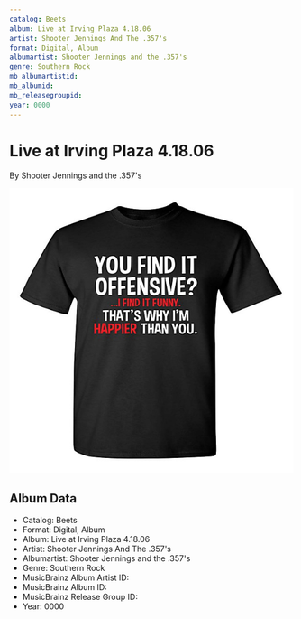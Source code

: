 ```yaml
---
catalog: Beets
album: Live at Irving Plaza 4.18.06
artist: Shooter Jennings And The .357's
format: Digital, Album
albumartist: Shooter Jennings and the .357's
genre: Southern Rock
mb_albumartistid: 
mb_albumid: 
mb_releasegroupid: 
year: 0000
---
```


# Live at Irving Plaza 4.18.06

By Shooter Jennings and the .357's

![](../../assets/beetscovers/Shooter_Jennings_And_The_357s-Live_at_Irving_Plaza_41806.jpg)

## Album Data

- Catalog: Beets
- Format: Digital, Album
- Album: Live at Irving Plaza 4.18.06
- Artist: Shooter Jennings And The .357's
- Albumartist: Shooter Jennings and the .357's
- Genre: Southern Rock
- MusicBrainz Album Artist ID: 
- MusicBrainz Album ID: 
- MusicBrainz Release Group ID: 
- Year: 0000

